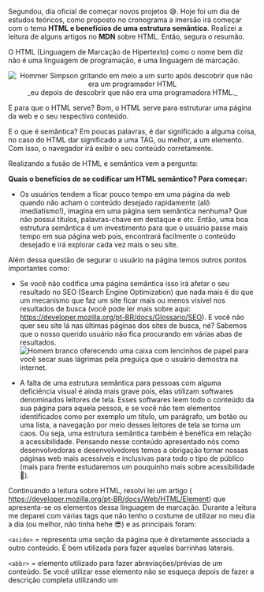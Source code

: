Segundou, dia oficial de começar novos projetos 😅. Hoje foi um dia de estudos teóricos, como proposto no cronograma a imersão irá começar com o tema **HTML e benefícios de uma estrutura semântica**. Realizei a leitura de alguns artigos no **MDN** sobre HTML. Então, segura o resumão.

O HTML (Linguagem de Marcação de Hipertexto) como o nome bem diz não é uma linguagem de programação, é uma linguagem de marcação.

<div align="center">
<img src="https://media.giphy.com/media/xU9TT471DTGJq/giphy.gif" alt="Hommer Simpson gritando em meio a um surto após descobrir que não era um programador HTML">
</div>


<div align="center">
_eu depois de descobrir que não era uma programadora HTML._
</div>




E para que o HTML serve? Bom, o HTML serve para estruturar uma página da web e o seu respectivo conteúdo.

E o que é semântica? Em poucas palavras, é dar significado a alguma coisa, no caso do HTML dar significado a uma TAG, ou melhor, a um elemento. Com isso, o navegador irá exibir o seu conteúdo corretamente.

Realizando a fusão de HTML e semântica vem a pergunta:

**Quais o benefícios de se codificar um HTML semântico? Para começar:**

- Os usuários tendem a ficar pouco tempo em uma página da web quando não acham o conteúdo desejado rapidamente (alô imediatismo!), imagina em uma página sem semântica nenhuma? Que não possui títulos, palavras-chave em destaque e etc. Então, uma boa estrutura semântica é um investimento para que o usuário passe mais tempo em sua página web pois, encontrará facilmente o conteúdo desejado e irá explorar cada vez mais o seu site.

Além dessa questão de segurar o usuário na página temos outros pontos importantes como:

- Se você não codifica uma página semântica isso irá afetar o seu resultado no SEO (Search Engine Optimization) que nada mais é do que um mecanismo que faz um site ficar mais ou menos visível nos resultados de busca (você pode ler mais sobre aqui: https://developer.mozilla.org/pt-BR/docs/Glossario/SEO). E você não quer seu site lá nas últimas páginas dos sites de busca, né? Sabemos que o nosso querido usuário não fica procurando em várias abas de resultados.
  <img src="https://media.giphy.com/media/SqflD5OvHoWILB7qWm/giphy.gif" alt="Homem branco oferecendo uma caixa com lencinhos de papel para você secar suas lágrimas pela preguiça que o usuário demostra na internet.">

- A falta de uma estrutura semântica para pessoas com alguma deficiência visual é ainda mais grave pois, elas utilizam softwares denominados leitores de tela. Esses softwares leem todo o conteúdo da sua página para aquela pessoa, e se você não tem elementos identificados como por exemplo um título, um parágrafo, um botão ou uma lista, a navegação por meio desses leitores de tela se torna um caos. Ou seja, uma estrutura semântica também é benéfica em relação a acessibilidade. Pensando nesse conteúdo apresentado nós como desenvolvedoras e desenvolvedores temos a obrigação tornar nossas páginas web mais acessíveis e inclusivas para todo o tipo de público (mais para frente estudaremos um pouquinho mais sobre acessibilidade 🤩).

Continuando a leitura sobre HTML, resolvi lei um artigo ( https://developer.mozilla.org/pt-BR/docs/Web/HTML/Element) que apresenta-se os elementos dessa linguagem de marcação.
Durante a leitura me deparei com várias tags que não tenho o costume de utilizar no meu dia a dia (ou melhor, não tinha hehe 😎) e as principais foram:

`<aside>` = representa uma seção da página que é diretamente associada a outro conteúdo. É bem utilizada para fazer aquelas barrinhas laterais.

`<abbr>` = elemento utilizado para fazer abreviações/prévias de um conteúdo. Se você utilizar esse elemento não se esqueça depois de fazer a descrição completa utilizando um <title>.

`<area>` = define a área de clique de um elemento.

`<progress>` = monta uma barrinha de progresso.

O HTML oferece vários elementos para que você possa realizar uma estrutura o mais semântica possível para o seu site.

**Como desafio:** O que você acha de largar o comodismo de usar `<div>` e tags genéricas ou só as tags mais conhecidas do HTML e construir um site mais semântico usando a documentação como guia? 😊

Você não é um arquivo ambulante mas com um pouquinho de prática vários desses elementos virão naturalmente em sua cabeça na hora de estruturar o seu site.


<img src="https://media.giphy.com/media/xT0xeMBKWerQ930gKc/giphy.gif" alt="Dois personagens de star wars fazendo o sinal de joinha.">

